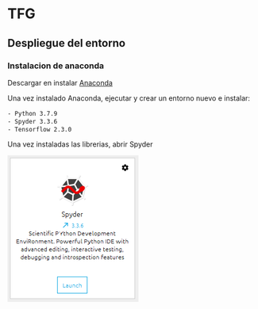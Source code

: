 # TFG

## Despliegue del entorno

### Instalacion de anaconda

Descargar en instalar [Anaconda](https://www.anaconda.com/products/individual)

Una vez instalado Anaconda, ejecutar y crear un entorno nuevo e instalar:
	
	- Python 3.7.9
	- Spyder 3.3.6
	- Tensorflow 2.3.0
	
Una vez instaladas las librerias, abrir Spyder

<img src="/documentation/images/spyder.png">
